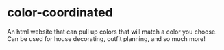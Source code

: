 # color-coordinated
An html website that can pull up colors that will match a color you choose. Can be used for house decorating, outfit planning, and so much more!
